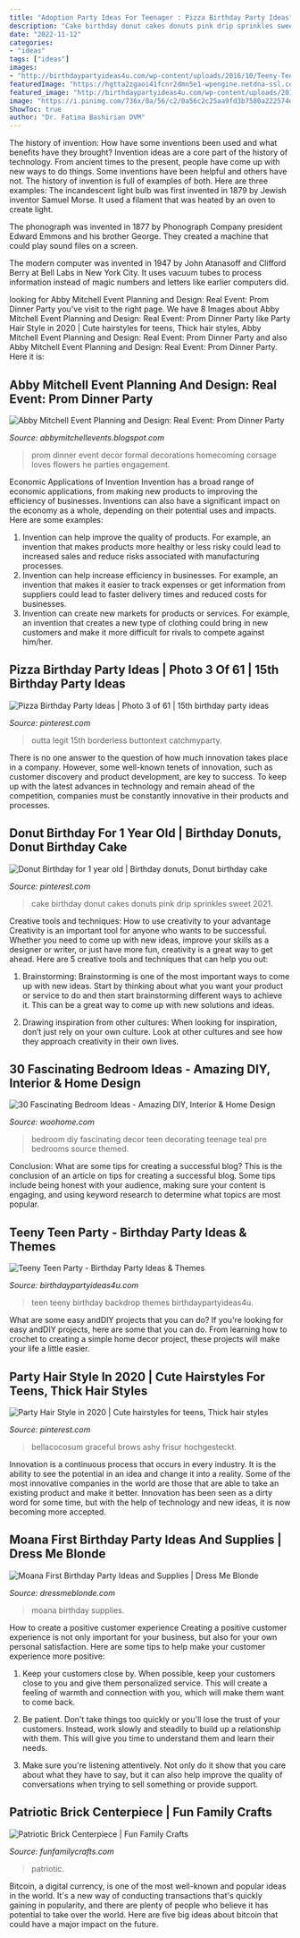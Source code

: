 ```yaml
---
title: "Adoption Party Ideas For Teenager : Pizza Birthday Party Ideas"
description: "Cake birthday donut cakes donuts pink drip sprinkles sweet 2021"
date: "2022-11-12"
categories:
- "ideas"
tags: ["ideas"]
images:
- "http://birthdaypartyideas4u.com/wp-content/uploads/2016/10/Teeny-Teen-Party-Polka-Dot-Backdrop.jpg"
featuredImage: "https://hgtta2zgaoi41fcnr2dmn5e1-wpengine.netdna-ssl.com/wp-content/uploads/2019/07/IMG_0795-1440x2160.jpg"
featured_image: "http://birthdaypartyideas4u.com/wp-content/uploads/2016/10/Teeny-Teen-Party-Polka-Dot-Backdrop.jpg"
image: "https://i.pinimg.com/736x/0a/56/c2/0a56c2c25aa9fd3b7580a222574d70bf.jpg"
ShowToc: true
author: "Dr. Fatima Bashirian DVM"
---
```



The history of invention: How have some inventions been used and what benefits have they brought?
Invention ideas are a core part of the history of technology. From ancient times to the present, people have come up with new ways to do things. Some inventions have been helpful and others have not. The history of invention is full of examples of both. Here are three examples:
The incandescent light bulb was first invented in 1879 by Jewish inventor Samuel Morse. It used a filament that was heated by an oven to create light.

The phonograph was invented in 1877 by Phonograph Company president Edward Emmons and his brother George. They created a machine that could play sound files on a screen.

The modern computer was invented in 1947 by John Atanasoff and Clifford Berry at Bell Labs in New York City. It uses vacuum tubes to process information instead of magic numbers and letters like earlier computers did.

	

		
looking for Abby Mitchell Event Planning and Design: Real Event: Prom Dinner Party you've visit to the right page. We have 8 Images about Abby Mitchell Event Planning and Design: Real Event: Prom Dinner Party like Party Hair Style in 2020 | Cute hairstyles for teens, Thick hair styles, Abby Mitchell Event Planning and Design: Real Event: Prom Dinner Party and also Abby Mitchell Event Planning and Design: Real Event: Prom Dinner Party. Here it is:
		
    
## Abby Mitchell Event Planning And Design: Real Event: Prom Dinner Party

<img loading=lazy src="http://3.bp.blogspot.com/-3t2zTfSKkJc/UXdQVfA0-xI/AAAAAAAAAXU/590tgKCWaSA/s1600/Prom-60.jpg" onerror="this.onerror=null;this.src='https://tse4.mm.bing.net/th?id=OIP.Mj0vwyVq9TnXFQkFtx33YAHaLG&amp;pid=15.1';" alt="Abby Mitchell Event Planning and Design: Real Event: Prom Dinner Party">

_Source: abbymitchellevents.blogspot.com_

>prom dinner event decor formal decorations homecoming corsage loves flowers he parties engagement. 

	

Economic Applications of Invention
Invention has a broad range of economic applications, from making new products to improving the efficiency of businesses. Inventions can also have a significant impact on the economy as a whole, depending on their potential uses and impacts. Here are some examples: 
1. Invention can help improve the quality of products. For example, an invention that makes products more healthy or less risky could lead to increased sales and reduce risks associated with manufacturing processes. 
2. Invention can help increase efficiency in businesses. For example, an invention that makes it easier to track expenses or get information from suppliers could lead to faster delivery times and reduced costs for businesses. 
3. Invention can create new markets for products or services. For example, an invention that creates a new type of clothing could bring in new customers and make it more difficult for rivals to compete against him/her.

    
## Pizza Birthday Party Ideas | Photo 3 Of 61 | 15th Birthday Party Ideas

<img loading=lazy src="https://i.pinimg.com/736x/6c/fb/e2/6cfbe277dd342274fbb287bcedd5557d--th-birthday-boys-birthday-ideas.jpg" onerror="this.onerror=null;this.src='https://tse4.mm.bing.net/th?id=OIP.Q3YvU1WRqkDoqoe85N8ZcgHaLG&amp;pid=15.1';" alt="Pizza Birthday Party Ideas | Photo 3 of 61 | 15th birthday party ideas">

_Source: pinterest.com_

>outta legit 15th borderless buttontext catchmyparty. 

	

There is no one answer to the question of how much innovation takes place in a company. However, some well-known tenets of innovation, such as customer discovery and product development, are key to success. To keep up with the latest advances in technology and remain ahead of the competition, companies must be constantly innovative in their products and processes.

    
## Donut Birthday For 1 Year Old | Birthday Donuts, Donut Birthday Cake

<img loading=lazy src="https://i.pinimg.com/736x/96/81/e5/9681e5e8c6997a62745b163faeeb781a.jpg" onerror="this.onerror=null;this.src='https://tse2.mm.bing.net/th?id=OIP.krlS7rxgtS-Lcx--S-dzXAHaJ3&amp;pid=15.1';" alt="Donut Birthday for 1 year old | Birthday donuts, Donut birthday cake">

_Source: pinterest.com_

>cake birthday donut cakes donuts pink drip sprinkles sweet 2021. 

	

Creative tools and techniques: How to use creativity to your advantage
Creativity is an important tool for anyone who wants to be successful. Whether you need to come up with new ideas, improve your skills as a designer or writer, or just have more fun, creativity is a great way to get ahead. Here are 5 creative tools and techniques that can help you out:
1. Brainstorming: Brainstorming is one of the most important ways to come up with new ideas. Start by thinking about what you want your product or service to do and then start brainstorming different ways to achieve it. This can be a great way to come up with new solutions and ideas.

2. Drawing inspiration from other cultures: When looking for inspiration, don’t just rely on your own culture. Look at other cultures and see how they approach creativity in their own lives.

    
## 30 Fascinating Bedroom Ideas - Amazing DIY, Interior &amp; Home Design

<img loading=lazy src="http://www.woohome.com/wp-content/uploads/2014/03/Bedroom-ideas-2014-8.jpg" onerror="this.onerror=null;this.src='https://tse1.mm.bing.net/th?id=OIP.03Xj8-AJSvYncZQnmXwrdwHaJR&amp;pid=15.1';" alt="30 Fascinating Bedroom Ideas - Amazing DIY, Interior &amp; Home Design">

_Source: woohome.com_

>bedroom diy fascinating decor teen decorating teenage teal pre bedrooms source themed. 

	

Conclusion: What are some tips for creating a successful blog?
This is the conclusion of an article on tips for creating a successful blog. 
Some tips include being honest with your audience, making sure your content is engaging, and using keyword research to determine what topics are most popular.

    
## Teeny Teen Party - Birthday Party Ideas &amp; Themes

<img loading=lazy src="http://birthdaypartyideas4u.com/wp-content/uploads/2016/10/Teeny-Teen-Party-Polka-Dot-Backdrop.jpg" onerror="this.onerror=null;this.src='https://tse1.mm.bing.net/th?id=OIP.7q_H8RiTIum6wJAuOsCmUgHaLH&amp;pid=15.1';" alt="Teeny Teen Party - Birthday Party Ideas &amp; Themes">

_Source: birthdaypartyideas4u.com_

>teen teeny birthday backdrop themes birthdaypartyideas4u. 

	

What are some easy andDIY projects that you can do?
If you're looking for easy andDIY projects, here are some that you can do. From learning how to crochet to creating a simple home decor project, these projects will make your life a little easier.

    
## Party Hair Style In 2020 | Cute Hairstyles For Teens, Thick Hair Styles

<img loading=lazy src="https://i.pinimg.com/736x/0a/56/c2/0a56c2c25aa9fd3b7580a222574d70bf.jpg" onerror="this.onerror=null;this.src='https://tse4.mm.bing.net/th?id=OIP.b93LANLPItHlT2O1Cug3-gHaLh&amp;pid=15.1';" alt="Party Hair Style in 2020 | Cute hairstyles for teens, Thick hair styles">

_Source: pinterest.com_

>bellacocosum graceful brows ashy frisur hochgesteckt. 

	

Innovation is a continuous process that occurs in every industry. It is the ability to see the potential in an idea and change it into a reality. Some of the most innovative companies in the world are those that are able to take an existing product and make it better. Innovation has been seen as a dirty word for some time, but with the help of technology and new ideas, it is now becoming more accepted.

    
## Moana First Birthday Party Ideas And Supplies | Dress Me Blonde

<img loading=lazy src="https://hgtta2zgaoi41fcnr2dmn5e1-wpengine.netdna-ssl.com/wp-content/uploads/2019/07/IMG_0795-1440x2160.jpg" onerror="this.onerror=null;this.src='https://tse1.mm.bing.net/th?id=OIP.IgZd0BxcpPHIGipOW6VXXgHaLH&amp;pid=15.1';" alt="Moana First Birthday Party Ideas and Supplies | Dress Me Blonde">

_Source: dressmeblonde.com_

>moana birthday supplies. 

	

How to create a positive customer experience
Creating a positive customer experience is not only important for your business, but also for your own personal satisfaction. Here are some tips to help make your customer experience more positive:
1. Keep your customers close by. When possible, keep your customers close to you and give them personalized service. This will create a feeling of warmth and connection with you, which will make them want to come back.

2. Be patient. Don't take things too quickly or you'll lose the trust of your customers. Instead, work slowly and steadily to build up a relationship with them. This will give you time to understand them and learn their needs.

3. Make sure you're listening attentively. Not only do it show that you care about what they have to say, but it can also help improve the quality of conversations when trying to sell something or provide support.

    
## Patriotic Brick Centerpiece | Fun Family Crafts

<img loading=lazy src="https://funfamilycrafts.com/wp-content/uploads/2013/06/brick-flag-hero.jpg" onerror="this.onerror=null;this.src='https://tse4.mm.bing.net/th?id=OIP.5OcCq3cA2tuPYAhjsOPvMAHaLK&amp;pid=15.1';" alt="Patriotic Brick Centerpiece | Fun Family Crafts">

_Source: funfamilycrafts.com_

>patriotic. 

	

Bitcoin, a digital currency, is one of the most well-known and popular ideas in the world. It's a new way of conducting transactions that's quickly gaining in popularity, and there are plenty of people who believe it has potential to take over the world. Here are five big ideas about bitcoin that could have a major impact on the future.

